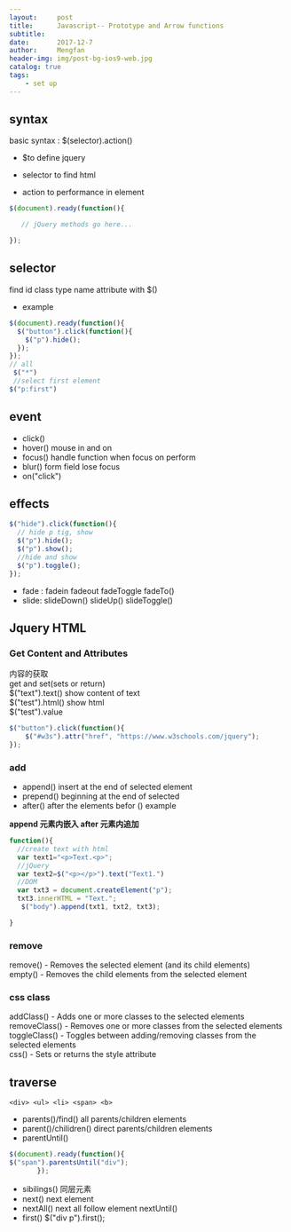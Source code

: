 ```yaml
---
layout:     post
title:      Javascript-- Prototype and Arrow functions
subtitle:   
date:       2017-12-7
author:     Mengfan
header-img: img/post-bg-ios9-web.jpg
catalog: true
tags:
    - set up
---
```

## syntax

basic syntax : $(selector).action()
* $to define jquery

* selector to find html

* action to performance in element

``` Javascript
$(document).ready(function(){

   // jQuery methods go here...

});
```
## selector
find id class type name attribute with $()
- example

```Javascript
$(document).ready(function(){
  $("button").click(function(){
    $("p").hide();
  });
});
// all
 $("*")
 //select first element
$("p:first")


```
## event
* click()
* hover() mouse in and on
* focus() handle function when focus on perform
*  blur() form field lose focus
* on("click")

## effects
```Javascript
$("hide").click(function(){
  // hide p tig, show
  $("p").hide();
  $("p").show();
  //hide and show
  $("p").toggle();
});

````
* fade : fadein fadeout fadeToggle fadeTo()
* slide: slideDown() slideUp() slideToggle()

## Jquery HTML

### Get Content and Attributes
内容的获取<br>
get and set(sets or return)<br>
$("text").text() show content of text<br>
$("test").html() show html<br>
$("test").value

```JavaScript
$("button").click(function(){
    $("#w3s").attr("href", "https://www.w3schools.com/jquery");
});
```
### add
* append() insert at the end of selected element
* prepend()  beginning at the end of selected
* after() after the elements befor ()
example

**append 元素内嵌入
after 元素内追加**

```JavaScript
function(){
  //create text with html
  var text1="<p>Text.<p>";
  //jQuery
  var text2=$("<p></p>").text("Text1.")
  //DOM
  var txt3 = document.createElement("p");
  txt3.innerHTML = "Text.";
   $("body").append(txt1, txt2, txt3);

}
```
### remove
remove() - Removes the selected element (and its child elements)<br>
empty() - Removes the child elements from the selected element
### css class
addClass() - Adds one or more classes to the selected elements<br>
removeClass() - Removes one or more classes from the selected elements<br>
toggleClass() - Toggles between adding/removing classes from the selected elements<br>
css() - Sets or returns the style attribute
## traverse
    <div> <ul> <li> <span> <b>

* parents()/find()  all parents/children elements
* parent()/chilidren() direct parents/children elements
* parentUntil()
```JavaScript      
$(document).ready(function(){
$("span").parentsUntil("div");
       });
```
* sibilings() 同层元素
* next() next element
* nextAll() next all follow element
nextUntil()
* first()  $("div p").first();
